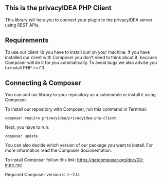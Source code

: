 ## This is the privacyIDEA PHP Client

This library will help you to connect your plugin to the privacyIDEA server using REST APIs.

## Requirements

To use our client lib you have to install curl on your machine. If you have installed our client
with Composer you don't need to think about it, because Composer will do it for you automatically.
To avoid bugs we also advise you to install PHP >=7.3.

## Connecting & Composer

You can add our library to your repository as a submodule or install it using Composer.

To install our repository with Composer, run this command in Terminal:

`composer require privacyidea/privacyidea-php-client`

Next, you have to run:

`composer update`

You can also decide which version of our package you want to install.
For more information read the Composer documentation.

To install Composer follow this link:
https://getcomposer.org/doc/00-intro.md

Required Composer version is >=2.0.
